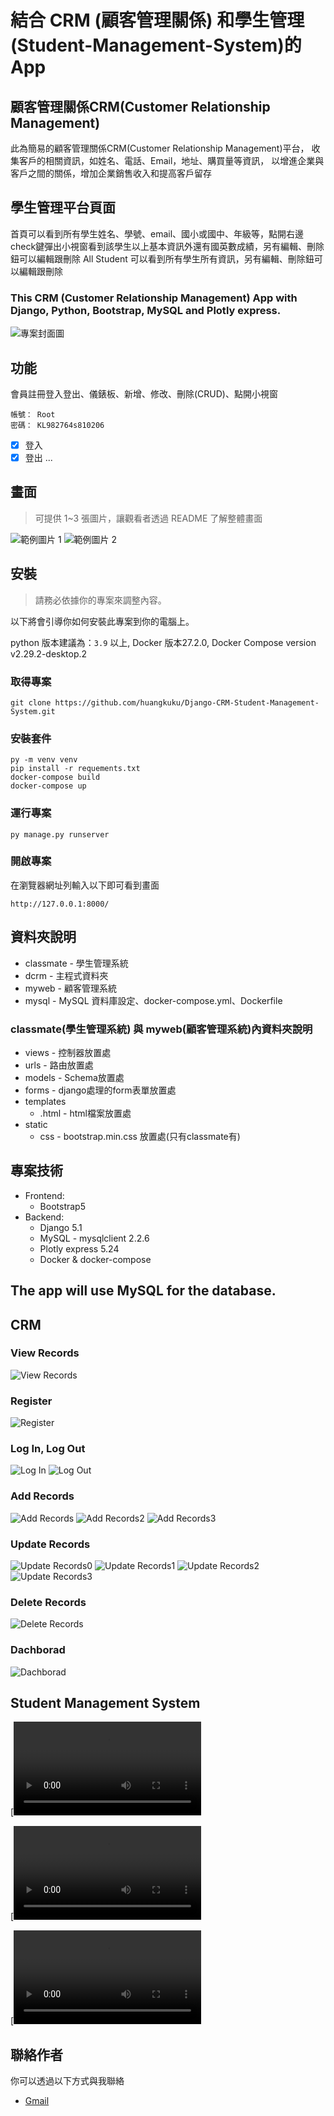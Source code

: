 # 結合 CRM (顧客管理關係) 和學生管理(Student-Management-System)的 App 

## 顧客管理關係CRM(Customer Relationship Management)
此為簡易的顧客管理關係CRM(Customer Relationship Management)平台，
收集客戶的相關資訊，如姓名、電話、Email，地址、購買量等資訊，
以增進企業與客戶之間的關係，增加企業銷售收入和提高客戶留存

## 學生管理平台頁面
首頁可以看到所有學生姓名、學號、email、國小或國中、年級等，點開右邊check鍵彈出小視窗看到該學生以上基本資訊外還有國英數成績，另有編輯、刪除鈕可以編輯跟刪除
All Student 可以看到所有學生所有資訊，另有編輯、刪除鈕可以編輯跟刪除

### This CRM (Customer Relationship Management) App with Django, Python, Bootstrap, MySQL and Plotly express.

![專案封面圖](https://github.com/huangkuku/Django-CRM-Student-Management-System/blob/main/png/project%20%E5%B0%81%E9%9D%A2.png)


## 功能
會員註冊登入登出、儀錶板、新增、修改、刪除(CRUD)、點開小視窗
```
帳號： Root
密碼： KL982764s810206
```

- [x] 登入
- [x] 登出
...

## 畫面

> 可提供 1~3 張圖片，讓觀看者透過 README 了解整體畫面

![範例圖片 1](https://github.com/huangkuku/Django-CRM-Student-Management-System/blob/main/png/view_record%20%E9%A6%96%E9%A0%81.png)
![範例圖片 2](https://github.com/huangkuku/Django-CRM-Student-Management-System/blob/main/png/student%20%E5%B0%81%E9%9D%A2.png)

## 安裝

> 請務必依據你的專案來調整內容。

以下將會引導你如何安裝此專案到你的電腦上。

python 版本建議為：`3.9` 以上, Docker 版本27.2.0, Docker Compose version v2.29.2-desktop.2

### 取得專案

```
git clone https://github.com/huangkuku/Django-CRM-Student-Management-System.git
```

### 安裝套件

```
py -m venv venv
pip install -r requements.txt
docker-compose build
docker-compose up
```

### 運行專案

```
py manage.py runserver 
```

### 開啟專案

在瀏覽器網址列輸入以下即可看到畫面

```
http://127.0.0.1:8000/
```


## 資料夾說明
- classmate - 學生管理系統
- dcrm - 主程式資料夾
- myweb - 顧客管理系統
- mysql - MySQL 資料庫設定、docker-compose.yml、Dockerfile
  
### classmate(學生管理系統) 與 myweb(顧客管理系統)內資料夾說明
- views - 控制器放置處
- urls - 路由放置處
- models - Schema放置處
- forms - django處理的form表單放置處
- templates
  - .html - html檔案放置處
- static 
  - css - bootstrap.min.css 放置處(只有classmate有)


## 專案技術

* Frontend:
  * Bootstrap5
* Backend:
  * Django 5.1
  * MySQL 
        - mysqlclient 2.2.6
  * Plotly express 5.24
  * Docker & docker-compose

## The app will use MySQL for the database.  

## CRM
### View Records
![View Records](https://github.com/huangkuku/Django-CRM-Student-Management-System/blob/main/png/view_record%20%E9%A6%96%E9%A0%81.png)

### Register
![Register](https://github.com/huangkuku/Django-CRM-Student-Management-System/blob/main/png/register%E8%A8%BB%E5%86%8A.png)

### Log In, Log Out
![Log In](https://github.com/huangkuku/Django-CRM-Student-Management-System/blob/main/png/login%E7%99%BB%E5%85%A5.png)
![Log Out](https://github.com/huangkuku/Django-CRM-Student-Management-System/blob/main/png/logout%E7%99%BB%E5%87%BA.png)

### Add Records
![ Add Records](https://github.com/huangkuku/Django-CRM-Student-Management-System/blob/main/png/add_record%20%E6%96%B0%E5%A2%9E.png)
![ Add Records2](https://github.com/huangkuku/Django-CRM-Student-Management-System/blob/main/png/add_record%20%E6%96%B0%E5%A2%9E2.png)
![ Add Records3](https://github.com/huangkuku/Django-CRM-Student-Management-System/blob/main/png/add_record%20%E6%96%B0%E5%A2%9E3.png)

### Update Records
![Update Records0](https://github.com/huangkuku/Django-CRM-Student-Management-System/blob/main/png/update_0.png)
![Update Records1](https://github.com/huangkuku/Django-CRM-Student-Management-System/blob/main/png/update_1.png)
![Update Records2](https://github.com/huangkuku/Django-CRM-Student-Management-System/blob/main/png/update_2.png)
![Update Records3](https://github.com/huangkuku/Django-CRM-Student-Management-System/blob/main/png/update_3.png)

### Delete Records 
![Delete Records](https://github.com/huangkuku/Django-CRM-Student-Management-System/blob/main/png/delete%20%E5%88%AA%E9%99%A4.png)

### Dachborad
![Dachborad](https://github.com/huangkuku/Django-CRM-Student-Management-System/blob/main/png/dashboard%20%E5%84%80%E9%8C%B6%E6%9D%BF.png)

## Student Management System
[![demo](https://github.com/huangkuku/Django-CRM-Student-Management-System/blob/main/png/Django%20CRM%20-%20%E5%AD%B8%E7%94%9F%E7%AE%A1%E7%90%86%E7%B3%BB%E7%B5%B1%202024-12-23_1.mp4)

[![demo](https://github.com/huangkuku/Django-CRM-Student-Management-System/blob/main/png/Django%20CRM%20-%20%E5%AD%B8%E7%94%9F%E7%AE%A1%E7%90%86%E7%B3%BB%E7%B5%B1%202024-12-23_2.mp4)

[![demo](https://github.com/huangkuku/Django-CRM-Student-Management-System/blob/main/png/Django%20CRM%20-%20%E5%AD%B8%E7%94%9F%E7%AE%A1%E7%90%86%E7%B3%BB%E7%B5%B1%202024-12-23_3.mp4)
## 聯絡作者

你可以透過以下方式與我聯絡

- [Gmail](df467289@gmail.com)


